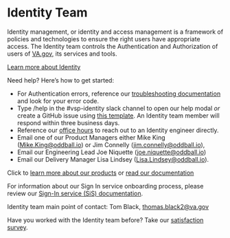 # **Identity Team**

Identity management, or identity and access management is a framework of policies and technologies to ensure the right users have appropriate access. The Identity team controls the Authentication and Authorization of users of [VA.gov,](http://va.gov/) its services and tools.

[Learn more about Identity](https://github.com/department-of-veterans-affairs/va.gov-team/blob/master/products/identity/identity-team-charter.md)

Need help? Here’s how to get started:

- For Authentication errors, reference our [troubleshooting documentation](https://github.com/department-of-veterans-affairs/va.gov-team/blob/master/products/identity/Troubleshooting_logging/troubleshooting_signin.md) and look for your error code.
- Type /help in the #vsp-identity slack channel to open our help modal *or* create a GitHub issue using [this template](https://github.com/department-of-veterans-affairs/identity-slackbot/issues/new?assignees=&labels=identity-slackbot%2C+identity-support%2C+OCTO-identity&projects=&template=identity-team-support-issue.md&title=). An Identity team member will respond within three business days.
- Reference our [office hours](https://github.com/department-of-veterans-affairs/va.gov-team/tree/master/products/identity/Products/Sign-In%20Service/Support) to reach out to an Identity engineer directly.
- Email one of our Product Managers either Mike King (Mike.King@oddball.io) or Jim Connelly (jim.connelly@oddball.io),
- Email our Engineering Lead Joe Niquette (joe.niquette@oddball.io)
- Email our Delivery Manager Lisa Lindsey (Lisa.Lindsey@oddball.io).

Click to [learn more about our products](https://github.com/department-of-veterans-affairs/va.gov-team/tree/master/products/identity/Products) or [read our documentation](https://github.com/department-of-veterans-affairs/va.gov-team/tree/master/products/identity)

For information about our Sign In service onboarding process, please review our [Sign-In service (SiS) documentation](https://github.com/department-of-veterans-affairs/va.gov-team/tree/master/products/identity/Products/Sign-In%20Service).

Identity team main point of contact: Tom Black, thomas.black2@va.gov

Have you worked with the Identity team before? Take our [satisfaction survey](https://dj540s05.optimalworkshop.com/questions/52low0ey).
